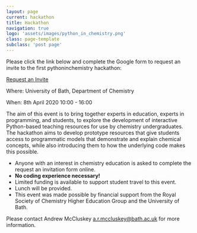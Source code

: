 ```yaml
---
layout: page
current: hackathon
title: Hackathon
navigation: true
logo: 'assets/images/python_in_chemistry.png'
class: page-template
subclass: 'post page'
---
```


Please click the link below and complete the Google form to request an invite to the first pythoninchemistry hackathon:

[Request an Invite](https://docs.google.com/forms/d/e/1FAIpQLSc3IOpNDM4tcPOHrIrtEEunlhgiGwbYVO5LDO-_ymu8-LTnDg/viewform?usp=sf_link)

Where: University of Bath, Department of Chemistry

When: 8th April 2020 10:00 - 16:00

The aim of this event is to bring together experts in education, experts in programming, and students, to explore the development of interactive Python-based teaching resources for use by chemistry undergraduates.
The hackathon aims to develop prototype resources that give students access to programmatic models that demonstrate and explain chemical concepts, while also introducing them to how the underlying code makes this possible.

- Anyone with an interest in chemistry education is asked to complete the request an invitation form online.
- **No coding experience necessary!**
- Limited funding is available to support student travel to this event.
- Lunch will be provided.
- This event was made possible by financial support from the Royal Society of Chemistry Higher Education Group and the University of Bath.

Please contact Andrew McCluskey a.r.mccluskey@bath.ac.uk for more information.
